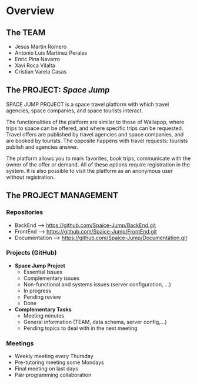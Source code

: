 # Overview

## The TEAM
* Jesús Martín Romero
* Antonio Luis Martinez Perales
* Enric Pina Navarro
* Xavi Roca Vilalta
* Cristian Varela Casas

## The PROJECT: _Space Jump_
SPACE JUMP PROJECT is a space travel platform with which travel agencies, space companies, and space tourists interact.

The functionalities of the platform are similar to those of Wallapop, where trips to space can be offered, and where specific trips can be requested. Travel offers are published by travel agencies and space companies, and are booked by tourists. The opposite happens with travel requests: tourists publish and agencies answer.

The platform allows you to mark favorites, book trips, communicate with the owner of the offer or demand. All of these options require registration in the system. It is also possible to visit the platform as an anonymous user without registration.

## The PROJECT MANAGEMENT
### Repositories
* BackEnd --> https://github.com/Spaice-Jump/BackEnd.git
* FrontEnd --> https://github.com/Spaice-Jump/FrontEnd.git 
* Documentation --> https://github.com/Spaice-Jump/Documentation.git

### Projects (GitHub)
* **Space Jump Project**
  * Essential Issues
  * Complementary issues
  * Non-functional and systems issues (server configuration, ...)
  * In progress
  * Pending review
  * Done
* **Complementary Tasks**
  * Meeting minutes
  * General information (TEAM, data schema, server config,...)
  * Pending topics to deal with in the next meeting

### Meetings
* Weekly meeting every Thursday
* Pre-tutoring meeting some Mondays
* Final meeting on last days
* Pair programming collaboration